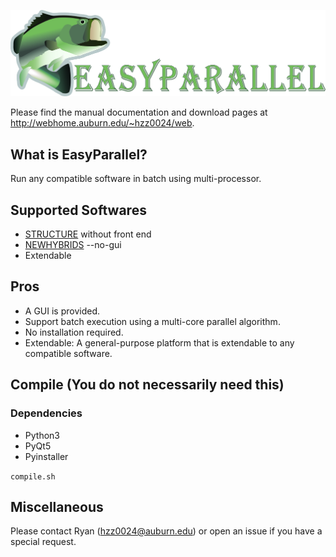 
![EasyParallel](img.png)

Please find the manual documentation and download pages at http://webhome.auburn.edu/~hzz0024/web.

## What is EasyParallel?
 Run any compatible software in batch using multi-processor.
 
## Supported Softwares
 - [STRUCTURE](https://web.stanford.edu/group/pritchardlab/structure_software/release_versions/v2.3.4/html/structure.html) without front end
 - [NEWHYBRIDS](https://github.com/eriqande/newhybrids) --no-gui
 - Extendable 
 
## Pros
 - A GUI is provided. 
 - Support batch execution using a multi-core parallel algorithm.
 - No installation required.
 - Extendable: A general-purpose platform that is extendable to any compatible software.


## Compile (You do not necessarily need this)
  ### Dependencies
   - Python3
   - PyQt5
   - Pyinstaller
  
  ```compile.sh```
## Miscellaneous

 Please contact Ryan (hzz0024@auburn.edu) or open an issue if you have a special request.
      
